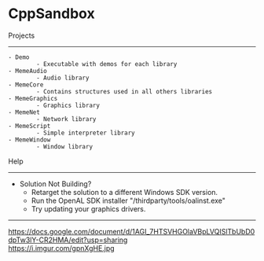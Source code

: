 # CppSandbox

Projects
__________
	- Demo
    		- Executable with demos for each library
	- MemeAudio
			- Audio library
  	- MemeCore
    		- Contains structures used in all others libraries
  	- MemeGraphics
    		- Graphics library
	- MemeNet
    		- Network library
  	- MemeScript
    		- Simple interpreter library
  	- MemeWindow
    		- Window library

Help
__________
- Solution Not Building?
	- Retarget the solution to a different Windows SDK version.
	- Run the OpenAL SDK installer "/thirdparty/tools/oalinst.exe"
	- Try updating your graphics drivers.

	
__________
https://docs.google.com/document/d/1AGI_7HTSVHGOlaVBpLVQISlTbUbD0dpTw3lY-CR2HMA/edit?usp=sharing	
https://i.imgur.com/gpnXgHE.jpg